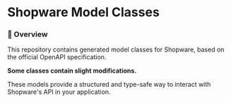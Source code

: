 # Shopware Model Classes

### 📌 Overview

This repository contains generated model classes for Shopware,
based on the official OpenAPI specification.

**Some classes contain slight modifications.**

These models provide a structured and type-safe way to interact with Shopware's API
in your application.
